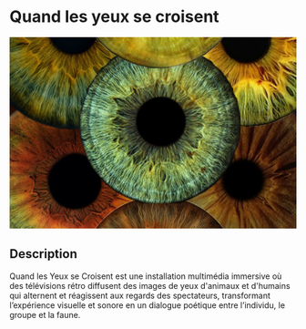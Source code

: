 # Quand les yeux se croisent

<!-- Bannderole / Bande-annonce -->
![](image_accueil.png)


## Description

Quand les Yeux se Croisent est une installation multimédia immersive où des télévisions rétro diffusent des images de yeux d'animaux et d'humains qui alternent et réagissent aux regards des spectateurs, transformant l’expérience visuelle et sonore en un dialogue poétique entre l’individu, le groupe et la faune.
<!-- Présentation de ce qu'est ce site et résumé du projet en un paragraphe, toujours à jour-->

